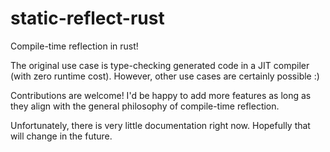 static-reflect-rust
====================
Compile-time reflection in rust!

The original use case is type-checking generated code in a JIT compiler (with zero runtime cost).
However, other use cases are certainly possible :)

Contributions are welcome!
I'd be happy to add more features as long as they align with the general philosophy
of compile-time reflection.

Unfortunately, there is very little documentation right now.
Hopefully that will change in the future.